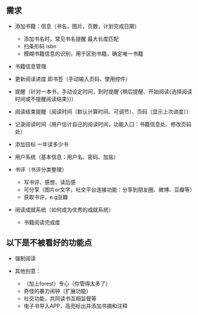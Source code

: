## 需求

* 添加书籍：信息（书名，图片，页数，计划完成日期）
  * 添加书名时，常见书名提醒 最大长度匹配
  * 扫条形码 isbn
  * 模糊书籍信息的识别，用于区别书籍，确定唯一书籍
* 书籍信息管理

* 更新阅读进度 即书签（手动输入页码、使用控件）

* 提醒（针对一本书，手动设定时间，到时提醒 {稍后提醒、开始阅读{选择阅读时间或不提醒阅读结束}}）
* 阅读结束提醒（阅读时间（默认计算时间、可调节）、页码（显示上次进度））
* 记录阅读时间（用户估计自己的阅读时间，功能入口：书籍信息处、修改页码处）

* 添加目标 一年读多少书

* 用户系统（基本信息：用户名、密码、加盐）

* 书评（书评分类整理）
  * 写书评、感想、读后感
  * 可分享（图片or文字，社交平台连接功能：分享到朋友圈、微博、豆瓣等）
  * 获取书评，e.g豆瓣

* 阅读成就系统（如何成为优秀的成就系统）
  * 书籍阅读完成度

## 以下是不被看好的功能点

* 强制阅读

* 其他创意：
  * （加上forest）专心（你管得太多了）
  * 奇怪的暴力闹钟（扩展功能）
  * 社交功能，共同读书互相监督等
  * 电子书导入APP，高亮标出并添加书摘和注释

